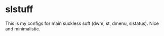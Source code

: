 # slstuff
This is my configs for main suckless soft (dwm, st, dmenu, slstatus). Nice and minimalistic.
